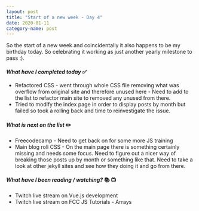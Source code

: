 ```yaml
---
layout: post
title: "Start of a new week - Day 4"
date: 2020-01-11
category-name: post
---
```


So the start of a new week and coincidentally it also happens to be my birthday today.  So celebrating it working as just another yearly milestone to pass :).

#### ***What have I completed today*** :white_check_mark:

- Refactored CSS - went through whole CSS file removing what was overflow from original site and therefore unused here - Need to add to the list to refactor main site to removed any unused from there.
- Tried to modify the index page in order to display posts by month but failed so took a rolling back and time to reinvestigate the issue.

#### ***What is next on the list*** :pencil2:

- Freecodecamp - Need to get back on for some more JS training
- Main blog roll CSS - On the main page there is something certainly missing and needs some focus.  Need to figure out a nicer way of breaking those posts up by month or something like that.  Need to take a look at other jekyll sites and see how they doing it and go from there.

#### ***What have I been reading / watching?*** :books: :tv:

- Twitch live stream on Vue.js development
- Twitch live stream on FCC JS Tutorials - Arrays